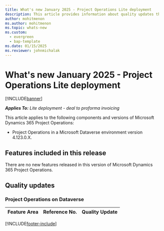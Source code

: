 ```yaml
---
title: What's new January 2025 - Project Operations Lite deployment
description: This article provides information about quality updates that are available in the January 2025 release of Microsoft Dynamics 365 Project Operations Lite deployment.
author: mohitmenon
ms.author: mohitmenon
ms.topic: whats-new
ms.custom:
  - evergreen
  - bap-template
ms.date: 01/15/2025
ms.reviewer: johnmichalak
---
```


# What's new January 2025 - Project Operations Lite deployment

[!INCLUDE[banner](../../includes/banner.md)]

_**Applies To:** Lite deployment - deal to proforma invoicing_

This article applies to the following components and versions of Microsoft Dynamics 365 Project Operations:

- Project Operations in a Microsoft Dataverse environment version 4.123.0.X.

## Features included in this release

There are no new features released in this version of Microsoft Dynamics 365 Project Operations.

## Quality updates

### Project Operations on Dataverse

| **Feature Area** | **Reference No.** | **Quality Update** |
| --- | --- | --- |


[!INCLUDE[footer-include](../../includes/footer-banner.md)]
